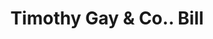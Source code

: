 ---
doi: 10.7916/D8V13GV8
date_other: '1880'
date_other_textual: 1880-1889
form: printed ephemera
genre:
- Invoices
name:
- Timothy Gay & Co.
object_in_context_url: https://biggert.cul.columbia.edu/items/view/ave_biggert_00464
subject_hierarchical_geographic:
- Boston, Massachusetts, United States
subject_name:
- Timothy Gay & Co.
title: Timothy Gay & Co.. Bill
sort_title: Timothy Gay & Co.. Bill
call_number: ave_biggert_00464
coordinates:
- 42.35805555555556,-71.06361111111111
pid: ave_biggert_00464
identifiers: ave_biggert_00464
canvas_id: ldpd:395737
permalink: "/items/ave_biggert_00464/"
layout: iiif-image-page
---